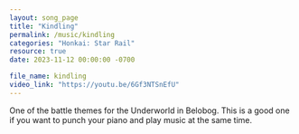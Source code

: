 ```yaml
---
layout: song_page
title: "Kindling"
permalink: /music/kindling
categories: "Honkai: Star Rail"
resource: true
date: 2023-11-12 00:00:00 -0700

file_name: kindling
video_link: "https://youtu.be/6Gf3NTSnEfU"
---
```


One of the battle themes for the Underworld in Belobog. This is a good one if you want to punch your piano and play music at the same time.